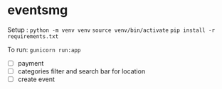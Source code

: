 # eventsmg

Setup :
    `python -m venv venv`
    `source venv/bin/activate`
    `pip install -r requirements.txt`
    
To run:
    `gunicorn run:app`

- [ ] payment
- [ ] categories filter and search bar for location
- [ ] create event
